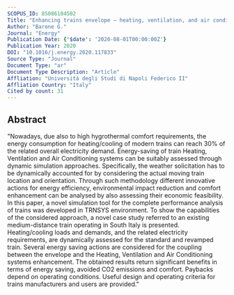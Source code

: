 ```yaml
---
SCOPUS_ID: 85086104502
Title: "Enhancing trains envelope – heating, ventilation, and air conditioning systems: A new dynamic simulation approach for energy, economic, environmental impact and thermal comfort analyses"
Author: "Barone G."
Journal: "Energy"
Publication Date: {'$date': '2020-08-01T00:00:00Z'}
Publication Year: 2020
DOI: "10.1016/j.energy.2020.117833"
Source Type: "Journal"
Document Type: "ar"
Document Type Description: "Article"
Affliation: "Università degli Studi di Napoli Federico II"
Affliation Country: "Italy"
Cited by count: 31
---
```


## Abstract
"Nowadays, due also to high hygrothermal comfort requirements, the energy consumption for heating/cooling of modern trains can reach 30% of the related overall electricity demand. Energy-saving of train Heating, Ventilation and Air Conditioning systems can be suitably assessed through dynamic simulation approaches. Specifically, the weather solicitation has to be dynamically accounted for by considering the actual moving train location and orientation. Through such methodology different innovative actions for energy efficiency, environmental impact reduction and comfort enhancement can be analysed by also assessing their economic feasibility. In this paper, a novel simulation tool for the complete performance analysis of trains was developed in TRNSYS environment. To show the capabilities of the considered approach, a novel case study referred to an existing medium-distance train operating in South Italy is presented. Heating/cooling loads and demands, and the related electricity requirements, are dynamically assessed for the standard and revamped train. Several energy saving actions are considered for the coupling between the envelope and the Heating, Ventilation and Air Conditioning systems enhancement. The obtained results return significant benefits in terms of energy saving, avoided CO2 emissions and comfort. Paybacks depend on operating conditions. Useful design and operating criteria for trains manufacturers and users are provided."
